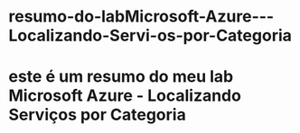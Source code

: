 # resumo-do-labMicrosoft-Azure---Localizando-Servi-os-por-Categoria
# este é um resumo do meu lab Microsoft Azure - Localizando Serviços por Categoria
